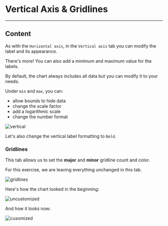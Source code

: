 ﻿---
author: Stefan-Stojanovic

type: normal

category: how to

---

# Vertical Axis & Gridlines

---
## Content

As with the `Horizontal axis`, in the `Vertical axis` tab you can modify the label and its appearance.

There's more! You can also add a minimum and maximum value for the labels.

By default, the chart always includes all data but you can modify it to your needs.

Under `min` and `max`, you can:
- allow bounds to hide data
- change the scale factor
- add a logarithmic scale
- change the number format

![vertical](https://img.enkipro.com/e3bd12da4f4864f2526bf3c88a7801aa.png)

Let's also change the vertical label formatting to `Bold`.

### Gridlines

This tab allows us to set the **major** and **minor** gridline count and color. 

For this exercise, we are leaving everything unchanged in this tab.

![gridlines](https://img.enkipro.com/dd044652492433e9acbe3334a3d3b033.png)

Here's how the chart looked in the beginning:

![uncustomized](https://img.enkipro.com/f521450382c5eab303d5c64dba490283.png)

And how it looks now:

![cusomized](https://img.enkipro.com/f973d027642252efaf29171e82e8e828.png)